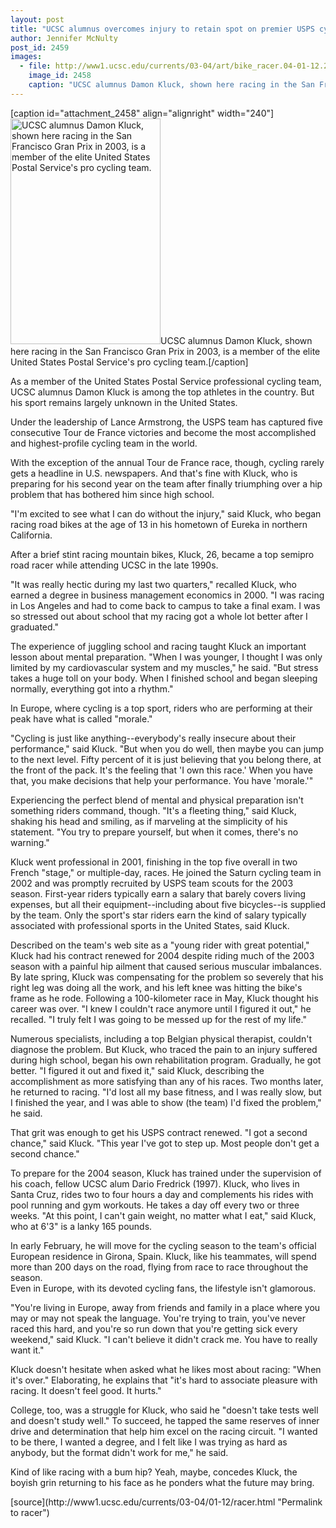 ```yaml
---
layout: post
title: "UCSC alumnus overcomes injury to retain spot on premier USPS cycling team"
author: Jennifer McNulty
post_id: 2459
images:
  - file: http://www1.ucsc.edu/currents/03-04/art/bike_racer.04-01-12.240.jpg
    image_id: 2458
    caption: "UCSC alumnus Damon Kluck, shown here racing in the San Francisco Gran Prix in 2003, is a member of the elite United States Postal Service's pro cycling team."
---
```


[caption id="attachment_2458" align="alignright" width="240"]<a href="http://localhost/mysite/wp-content/uploads/2004/01/bike_racer.04-01-12.240.jpg"><img class="size-full wp-image-2458" src="http://localhost/mysite/wp-content/uploads/2004/01/bike_racer.04-01-12.240.jpg" alt="UCSC alumnus Damon Kluck, shown here racing in the San Francisco Gran Prix in 2003, is a member of the elite United States Postal Service's pro cycling team." width="240" height="361" /></a>UCSC alumnus Damon Kluck, shown here racing in the San Francisco Gran Prix in 2003, is a member of the elite United States Postal Service's pro cycling team.[/caption]
<p>
  As a member of the United States Postal Service professional cycling team, UCSC alumnus Damon Kluck is among the top athletes in the country. But his sport remains largely unknown in the United States.
</p>
<p>
  Under the leadership of Lance Armstrong, the USPS team has captured five consecutive Tour de France victories and become the most accomplished and highest-profile cycling team in the world.<br>
</p>
<p>
  With the exception of the annual Tour de France race, though, cycling rarely gets a headline in U.S. newspapers. And that's fine with Kluck, who is preparing for his second year on the team after finally triumphing over a hip problem that has bothered him since high school.<br>
</p>
<p>
  "I'm excited to see what I can do without the injury," said Kluck, who began racing road bikes at the age of 13 in his hometown of Eureka in northern California.<br>
</p>
<p>
  After a brief stint racing mountain bikes, Kluck, 26, became a top semipro road racer while attending UCSC in the late 1990s.<br>
</p>
<p>
  "It was really hectic during my last two quarters," recalled Kluck, who earned a degree in business management economics in 2000. "I was racing in Los Angeles and had to come back to campus to take a final exam. I was so stressed out about school that my racing got a whole lot better after I graduated."<br>
</p>
<p>
  The experience of juggling school and racing taught Kluck an important lesson about mental preparation. "When I was younger, I thought I was only limited by my cardiovascular system and my muscles," he said. "But stress takes a huge toll on your body. When I finished school and began sleeping normally, everything got into a rhythm."<br>
</p>
<p>
  In Europe, where cycling is a top sport, riders who are performing at their peak have what is called "morale."<br>
</p>
<p>
  "Cycling is just like anything--everybody's really insecure about their performance," said Kluck. "But when you do well, then maybe you can jump to the next level. Fifty percent of it is just believing that you belong there, at the front of the pack. It's the feeling that 'I own this race.' When you have that, you make decisions that help your performance. You have 'morale.'"<br>
</p>
<p>
  Experiencing the perfect blend of mental and physical preparation isn't something riders command, though. "It's a fleeting thing," said Kluck, shaking his head and smiling, as if marveling at the simplicity of his statement. "You try to prepare yourself, but when it comes, there's no warning."<br>
</p>
<p>
  Kluck went professional in 2001, finishing in the top five overall in two French "stage," or multiple-day, races. He joined the Saturn cycling team in 2002 and was promptly recruited by USPS team scouts for the 2003 season. First-year riders typically earn a salary that barely covers living expenses, but all their equipment--including about five bicycles--is supplied by the team. Only the sport's star riders earn the kind of salary typically associated with professional sports in the United States, said Kluck.<br>
</p>
<p>
  Described on the team's web site as a "young rider with great potential," Kluck had his contract renewed for 2004 despite riding much of the 2003 season with a painful hip ailment that caused serious muscular imbalances. By late spring, Kluck was compensating for the problem so severely that his right leg was doing all the work, and his left knee was hitting the bike's frame as he rode. Following a 100-kilometer race in May, Kluck thought his career was over. "I knew I couldn't race anymore until I figured it out," he recalled. "I truly felt I was going to be messed up for the rest of my life."<br>
</p>
<p>
  Numerous specialists, including a top Belgian physical therapist, couldn't diagnose the problem. But Kluck, who traced the pain to an injury suffered during high school, began his own rehabilitation program. Gradually, he got better. "I figured it out and fixed it," said Kluck, describing the accomplishment as more satisfying than any of his races. Two months later, he returned to racing. "I'd lost all my base fitness, and I was really slow, but I finished the year, and I was able to show (the team) I'd fixed the problem," he said.<br>
</p>
<p>
  That grit was enough to get his USPS contract renewed. "I got a second chance," said Kluck. "This year I've got to step up. Most people don't get a second chance."<br>
</p>
<p>
  To prepare for the 2004 season, Kluck has trained under the supervision of his coach, fellow UCSC alum Dario Fredrick (1997). Kluck, who lives in Santa Cruz, rides two to four hours a day and complements his rides with pool running and gym workouts. He takes a day off every two or three weeks. "At this point, I can't gain weight, no matter what I eat," said Kluck, who at 6'3" is a lanky 165 pounds.<br>
</p>
<p>
  In early February, he will move for the cycling season to the team's official European residence in Girona, Spain. Kluck, like his teammates, will spend more than 200 days on the road, flying from race to race throughout the season.<br>
  Even in Europe, with its devoted cycling fans, the lifestyle isn't glamorous.
</p>
<p>
  "You're living in Europe, away from friends and family in a place where you may or may not speak the language. You're trying to train, you've never raced this hard, and you're so run down that you're getting sick every weekend," said Kluck. "I can't believe it didn't crack me. You have to really want it."<br>
</p>
<p>
  Kluck doesn't hesitate when asked what he likes most about racing: "When it's over." Elaborating, he explains that "it's hard to associate pleasure with racing. It doesn't feel good. It hurts."<br>
</p>
<p>
  College, too, was a struggle for Kluck, who said he "doesn't take tests well and doesn't study well." To succeed, he tapped the same reserves of inner drive and determination that help him excel on the racing circuit. "I wanted to be there, I wanted a degree, and I felt like I was trying as hard as anybody, but the format didn't work for me," he said.<br>
</p>
<p>
  Kind of like racing with a bum hip? Yeah, maybe, concedes Kluck, the boyish grin returning to his face as he ponders what the future may bring.<br>
</p>
[source](http://www1.ucsc.edu/currents/03-04/01-12/racer.html "Permalink to racer")
